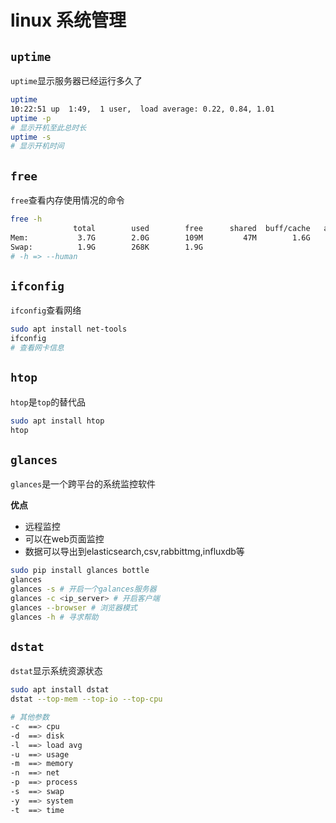 # linux 系统管理

## `uptime`

`uptime`显示服务器已经运行多久了

```bash
uptime
10:22:51 up  1:49,  1 user,  load average: 0.22, 0.84, 1.01
uptime -p
# 显示开机至此总时长
uptime -s
# 显示开机时间
```

## `free`

`free`查看内存使用情况的命令

```bash
free -h
              total        used        free      shared  buff/cache   available
Mem:           3.7G        2.0G        109M         47M        1.6G        2.1G
Swap:          1.9G        268K        1.9G
# -h => --human
```

## `ifconfig`

`ifconfig`查看网络

```bash
sudo apt install net-tools
ifconfig
# 查看网卡信息
```

## `htop`

`htop`是`top`的替代品

```bash
sudo apt install htop
htop
```

## `glances`

`glances`是一个跨平台的系统监控软件


**优点**
- 远程监控
- 可以在web页面监控
- 数据可以导出到elasticsearch,csv,rabbittmg,influxdb等

```bash
sudo pip install glances bottle
glances
glances -s # 开启一个galances服务器
glances -c <ip_server> # 开启客户端
glances --browser # 浏览器模式
glances -h # 寻求帮助
```

## `dstat`


`dstat`显示系统资源状态

```bash
sudo apt install dstat
dstat --top-mem --top-io --top-cpu

# 其他参数
-c  ==> cpu
-d  ==> disk
-l  ==> load avg
-u  ==> usage
-m  ==> memory
-n  ==> net
-p  ==> process
-s  ==> swap
-y  ==> system
-t  ==> time
```


